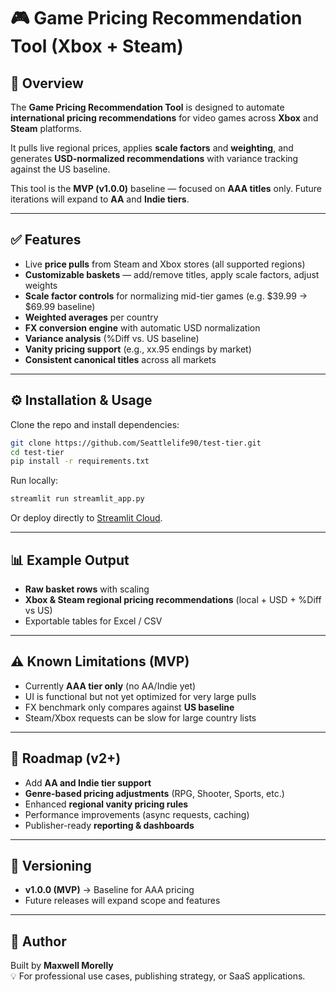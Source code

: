 # 🎮 Game Pricing Recommendation Tool (Xbox + Steam)

## 📖 Overview
The **Game Pricing Recommendation Tool** is designed to automate **international pricing recommendations** for video games across **Xbox** and **Steam** platforms.  

It pulls live regional prices, applies **scale factors** and **weighting**, and generates **USD-normalized recommendations** with variance tracking against the US baseline.  

This tool is the **MVP (v1.0.0)** baseline — focused on **AAA titles** only. Future iterations will expand to **AA** and **Indie tiers**.

---

## ✅ Features
- Live **price pulls** from Steam and Xbox stores (all supported regions)  
- **Customizable baskets** — add/remove titles, apply scale factors, adjust weights  
- **Scale factor controls** for normalizing mid-tier games (e.g. $39.99 → $69.99 baseline)  
- **Weighted averages** per country  
- **FX conversion engine** with automatic USD normalization  
- **Variance analysis** (%Diff vs. US baseline)  
- **Vanity pricing support** (e.g., xx.95 endings by market)  
- **Consistent canonical titles** across all markets  

---

## ⚙️ Installation & Usage
Clone the repo and install dependencies:  
```bash
git clone https://github.com/Seattlelife90/test-tier.git
cd test-tier
pip install -r requirements.txt
```

Run locally:  
```bash
streamlit run streamlit_app.py
```

Or deploy directly to [Streamlit Cloud](https://share.streamlit.io).  

---

## 📊 Example Output
- **Raw basket rows** with scaling  
- **Xbox & Steam regional pricing recommendations** (local + USD + %Diff vs US)  
- Exportable tables for Excel / CSV  

---

## ⚠️ Known Limitations (MVP)
- Currently **AAA tier only** (no AA/Indie yet)  
- UI is functional but not yet optimized for very large pulls  
- FX benchmark only compares against **US baseline**  
- Steam/Xbox requests can be slow for large country lists  

---

## 🚀 Roadmap (v2+)
- Add **AA and Indie tier support**  
- **Genre-based pricing adjustments** (RPG, Shooter, Sports, etc.)  
- Enhanced **regional vanity pricing rules**  
- Performance improvements (async requests, caching)  
- Publisher-ready **reporting & dashboards**  

---

## 📌 Versioning
- **v1.0.0 (MVP)** → Baseline for AAA pricing  
- Future releases will expand scope and features  

---

## 👤 Author
Built by **Maxwell Morelly**  
💡 For professional use cases, publishing strategy, or SaaS applications.  
